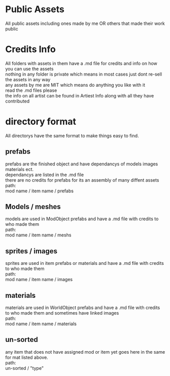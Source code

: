 # Public Assets
All public assets including ones made by me OR others that made their work public
# Credits Info
All folders with assets in them have a .md file for credits and info on how you can use the assets  
nothing in any folder is private which means in most cases just dont re-sell the assets in any way  
any assets by me are MIT which means do anything you like with it  
read the .md files please  
the info on all artist can be found in Artiest Info along with all they have contributed
# directory format
All directorys have the same format to make things easy to find.
## prefabs
prefabs are the finished object and have dependancys of models images materials ect.  
dependancys are listed in the .md file  
there are no credits for prefabs for its an assembly of many diffent assets  
path:  
mod name / item name / prefabs
## Models / meshes
models are used in ModObject prefabs and have a .md file with credits to who made them  
path:  
mod name / item name / meshs
## sprites / images
sprites are used in item prefabs or materials and have a .md file with credits to who made them  
path:  
mod name / item name / images
## materials
materials are used in WorldObject prefabs and have a .md file with credits to who made them and sometimes have linked images  
path:  
mod name / item name / materials
## un-sorted
any item that does not have assigned mod or item yet goes here in the same for mat listed above.  
path:  
un-sorted / "type"